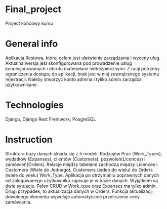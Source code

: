 # Final_project
Project końcowy kursu

# General info
Aplikacja Restowa, której celem jest ułatwienie zarządzania i wyceny uług. Aktualna wersja jest skonfigurowana pod prowadzenie usług koncesjonowanych i obrotu materiałami niebezpiecznymi.
Z racji potrzeby ograniczenia dostępu do aplikacji, brak jest w niej zewnętrznego systemu rejestracji. Należy stworzyć konto admina i tyliko admin zarządza użytkownikami.

# Technologies
Django, Django Rest Fremwork, PosgreSQL

# Instruction
Struktura bazy danych składa się z 5 modeli. Rodzajów Prac (Work_Types), wydatków (Expanses), clientów (Customers), pozwoleń(Licences) i zamówień(Orders).
Relacje między tabelami zachodzą między Licences i Customers (Wiele do Jednego), Customers (jeden do wielu) do Orders (wiele do wielu) Work_Type.
Aplikacja po otrzymaniu poprawnych danych od zalogowanego użytkownika zapisuje je w bazie danych. Wyjątkiem są dwie sytuacje. Pełen CRUD w Work_type oraz Expanses ma tylko admin. Drugi przypadek, to aktualizacja danych w Orders. Funkcja aktualizacji dowolnego elementu wywołuje automatycznie przeliczenie ceny zamówienia.
